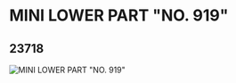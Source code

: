 # MINI LOWER PART "NO. 919"
## 23718
![MINI LOWER PART "NO. 919"](https://lc-www-live-s.legocdn.com/media/bricks/5/2/6124638.jpg)